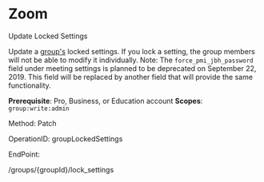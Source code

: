 #     Zoom


Update Locked Settings

Update a [group's](https://support.zoom.us/hc/en-us/articles/204519819-Group-Management-) locked settings. If you lock a setting, the group members will not be able to modify it individually. Note: The `force_pmi_jbh_password` field under meeting settings is planned to be deprecated on September 22, 2019. This field will be replaced by another field that will provide the same functionality.

**Prerequisite**: Pro, Business, or Education account
**Scopes**: `group:write:admin`
 

Method: Patch

OperationID: groupLockedSettings

EndPoint:

/groups/{groupId}/lock_settings
